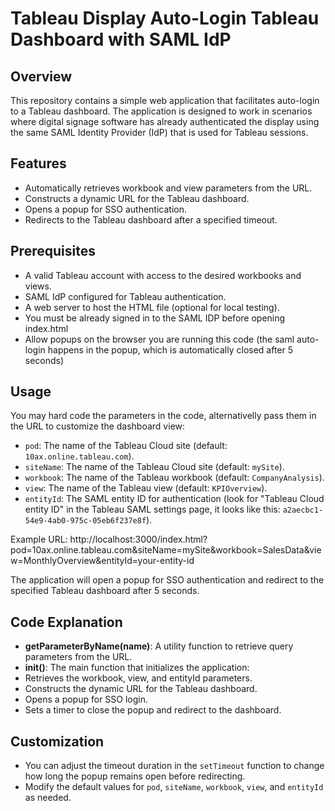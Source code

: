 # Tableau Display Auto-Login Tableau Dashboard with SAML IdP

## Overview

This repository contains a simple web application that facilitates auto-login to a Tableau dashboard. The application is designed to work in scenarios where digital signage software has already authenticated the display using the same SAML Identity Provider (IdP) that is used for Tableau sessions. 

## Features

- Automatically retrieves workbook and view parameters from the URL.
- Constructs a dynamic URL for the Tableau dashboard.
- Opens a popup for SSO authentication.
- Redirects to the Tableau dashboard after a specified timeout.

## Prerequisites

- A valid Tableau account with access to the desired workbooks and views.
- SAML IdP configured for Tableau authentication.
- A web server to host the HTML file (optional for local testing).
- You must be already signed in to the SAML IDP before opening index.html
- Allow popups on the browser you are running this code (the saml auto-login happens in the popup, which is automatically closed after 5 seconds)

## Usage

You may hard code the parameters in the code, alternativelly pass them in the URL to customize the dashboard view:

   - `pod`: The name of the Tableau Cloud site (default: `10ax.online.tableau.com`).
   - `siteName`: The name of the Tableau Cloud site (default: `mySite`).
   - `workbook`: The name of the Tableau workbook (default: `CompanyAnalysis`).
   - `view`: The name of the Tableau view (default: `KPIOverview`).
   - `entityId`: The SAML entity ID for authentication (look for "Tableau Cloud entity ID" in the Tableau SAML settings page, it looks like this: `a2aecbc1-54e9-4ab0-975c-05eb6f237e8f`).

   Example URL: http://localhost:3000/index.html?pod=10ax.online.tableau.com&siteName=mySite&workbook=SalesData&view=MonthlyOverview&entityId=your-entity-id
   
   The application will open a popup for SSO authentication and redirect to the specified Tableau dashboard after 5 seconds.

## Code Explanation

- **getParameterByName(name)**: A utility function to retrieve query parameters from the URL.
- **init()**: The main function that initializes the application:
- Retrieves the workbook, view, and entityId parameters.
- Constructs the dynamic URL for the Tableau dashboard.
- Opens a popup for SSO login.
- Sets a timer to close the popup and redirect to the dashboard.

## Customization

- You can adjust the timeout duration in the `setTimeout` function to change how long the popup remains open before redirecting.
- Modify the default values for `pod`, `siteName`, `workbook`, `view`, and `entityId` as needed.
